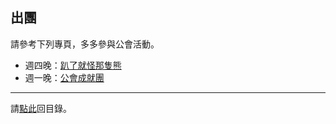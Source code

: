 ## 出團

請參考下列專頁，多多參與公會活動。

- 週四晚：[趴了就怪那隻熊](https://dalechou.github.io/wow/raid.html)
- 週一晚：[公會成就團](https://dalechou.github.io/wow/raid2.html)

--- 

請[點此](https://dalechou.github.io/wow/)回目錄。
